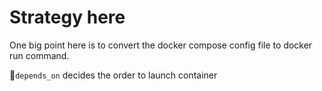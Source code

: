 # Strategy here

One big point here is to convert the docker compose config file to docker run command.

`depends_on` decides the order to launch container 